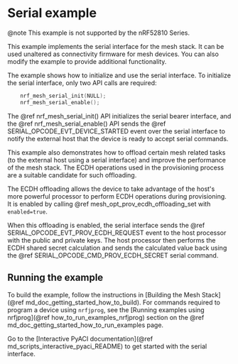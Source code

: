 # Serial example

@note This example is not supported by the nRF52810 Series.

This example implements the serial interface for the mesh stack. It can be used
unaltered as connectivity firmware for mesh devices. You can also modify the example
to provide additional functionality.

The example shows how to initialize and use the serial interface.
To initialize the serial interface, only two API calls are required:
```C
    nrf_mesh_serial_init(NULL);
    nrf_mesh_serial_enable();
```

The @ref nrf_mesh_serial_init() API initializes the serial bearer interface, and the
@ref nrf_mesh_serial_enable() API sends the @ref SERIAL_OPCODE_EVT_DEVICE_STARTED event over the
serial interface to notify the external host that the device is ready to accept serial commands.

This example also demonstrates how to offload certain mesh related tasks (to the external host
using a serial interface) and improve the performance of the mesh stack.
The ECDH operations used in the provisioning process are a suitable candidate for such offloading.

The ECDH offloading allows the device to take advantage of the host's more powerful
processor to perform ECDH operations during provisioning. It is enabled by calling
@ref mesh_opt_prov_ecdh_offloading_set with `enabled=true`.

When this offloading is enabled, the serial interface sends the @ref SERIAL_OPCODE_EVT_PROV_ECDH_REQUEST
event to the host processor with the public and private keys. The host processor then performs the ECDH
shared secret calculation and sends the calculated value back using the @ref SERIAL_OPCODE_CMD_PROV_ECDH_SECRET
serial command.

## Running the example

To build the example, follow the instructions in
[Building the Mesh Stack](@ref md_doc_getting_started_how_to_build). For commands required to program a device using `nrfjprog`,
see the [Running examples using nrfjprog](@ref how_to_run_examples_nrfjprog) section on the @ref md_doc_getting_started_how_to_run_examples page.

Go to the [Interactive PyACI documentation](@ref md_scripts_interactive_pyaci_README) to
get started with the serial interface.
